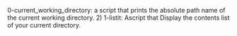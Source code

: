 0-current_working_directory: a script that prints the absolute path name of the current working directory.
2) 1-listit: Ascript that Display the contents list of your current directory.
